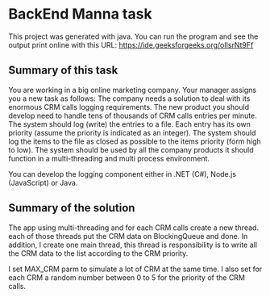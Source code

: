# BackEnd Manna task

This project was generated with java.
You can run the program and see the output print online with this URL:
https://ide.geeksforgeeks.org/oIlsrNt9Ff

## Summary of this task

You are working in a big online marketing company. Your manager assigns you a
new task as follows:
The company needs a solution to deal with its enormous CRM calls logging
requirements. The new product you should develop need to handle tens of
thousands of CRM calls entries per minute. The system should log (write) the
entries to a file. Each entry has its own priority (assume the priority is indicated as
an integer). The system should log the items to the file as closed as possible to the
items priority (form high to low). The system should be used by all the company
products it should function in a multi-threading and multi process environment.

You can develop the logging component either in .NET (C#), Node.js (JavaScript) or
Java.

## Summary of the solution

The app using multi-threading and for each CRM calls create a new thread.
each of those threads put the CRM data on BlockingQueue and done.
In addition, I create one main thread, 
this thread is responsibility is to write all the CRM data to the list according to the CRM priority.

I set MAX_CRM parm to simulate a lot of CRM at the same time.
I also set for each CRM a random number between 0 to 5 for the priority of the CRM calls.




